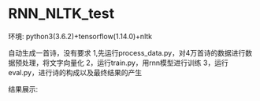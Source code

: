 # RNN_NLTK_test
环境:
python3(3.6.2)+tensorflow(1.14.0)+nltk

自动生成一首诗，没有要求
1,先运行process_data.py，对4万首诗的数据进行数据预处理，将文字向量化
2，运行train.py，用rnn模型进行训练
3，运行eval.py，进行诗的构成以及最终结果的产生

结果展示:

